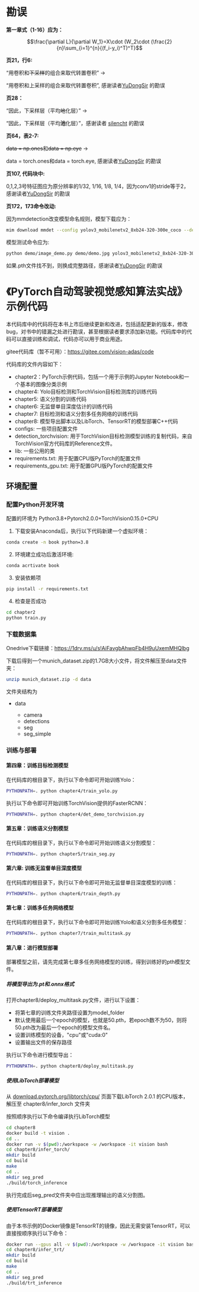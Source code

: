 # 勘误

**第一章式（1-16）应为：**

$$\frac{\partial L}{\partial W_1}=X\cdot (W_2\cdot (\frac{2}{n}\sum_{i=1}^{n}{(f_i-y_i)^T)^T}$$

**页21，行6:**

“用卷积和~~下采样~~的组合来取代转置卷积” -> 

“用卷积和上采样的组合来取代转置卷积”, 感谢读者[YuDongSir](https://github.com/YuDongSir) 的勘误

**页28：**

“因此，下采样层（平均~~地~~化层）” -> 

“因此，下采样层（平均**池**化层）”，感谢读者 [silencht](https://github.com/silencht) 的勘误

**页64，表2-7:**

~~data = np.ones~~和~~data = np.eye~~ -> 

data = torch.ones和data = torch.eye, 感谢读者[YuDongSir](https://github.com/YuDongSir) 的勘误

**页107, 代码块中:**

0,1,2,3号特征图应为原分辨率的1/32, 1/16, 1/8, 1/4，因为conv1的stride等于2，感谢读者[YuDongSir](https://github.com/YuDongSir) 的勘误

**页172，173命令改动:**

因为mmdetection改变模型命名规则，模型下载应为：

```bash
mim download mmdet --config yolov3_mobilenetv2_8xb24-320-300e_coco --dest .
```

模型测试命令应为:

```bash
python demo/image_demo.py demo/demo.jpg yolov3_mobilenetv2_8xb24-320-300e_coco.py --weights yolov3_mobilenetv2_320_300e_coco_20210719_215349-d18dff72.pth --out-dir output --device cuda
```

如果.pth文件找不到，则换成完整路径，感谢读者[YuDongSir](https://github.com/YuDongSir) 的勘误


# 《PyTorch自动驾驶视觉感知算法实战》示例代码

本代码库中的代码将在本书上市后继续更新和改进，包括适配更新的版本，修改bug，对书中的错漏之处进行勘误，甚至根据读者要求添加新功能。代码库中的代码可以直接训练和调试，代码亦可以用于商业用途。

gitee代码库（暂不可用）：https://gitee.com/vision-adas/code

代码库的文件内容如下：

- chapter2：PyTorch示例代码，包括一个用于示例的Jupyter Notebook和一个基本的图像分类示例
- chapter4: Yolo目标检测和TorchVision目标检测库的训练代码
- chapter5: 语义分割的训练代码
- chapter6: 无监督单目深度估计的训练代码
- chapter7: 目标检测和语义分割多任务网络的训练代码
- chapter8: 模型导出脚本以及LibTorch、TensorRT的模型部署C++代码
- configs: 一些项目配置文件
- detection_torchvision: 用于TorchVision目标检测模型训练的复制代码，来自TorchVision官方代码库的Reference文件。
- lib: 一些公用的类
- requirements.txt: 用于配置CPU版PyTorch的配置文件
- requirements_gpu.txt: 用于配置GPU版PyTorch的配置文件

## 环境配置
### 配置Python开发环境

配置的环境为
Python3.8+Pytorch2.0.0+TorchVision0.15.0+CPU

1. 下载安装Anaconda后，执行以下代码新建一个虚拟环境：

```bash
conda create -n book python=3.8
```

2. 环境建立成功后激活环境:

```bash
conda acrtivate book
```

3. 安装依赖项

```bash
pip install -r requirements.txt
```
4. 检查是否成功
```bash
cd chapter2
python train.py
```
### 下载数据集

Onedrive下载链接：https://1drv.ms/u/s!AiFavgbAhwpFb4H9uUxemMHQlbg

下载后得到一个munich_dataset.zip的1.7GB大小文件，将文件解压至data文件夹：

```bash
unzip munich_dataset.zip -d data
```
文件夹结构为

- data

  - camera
  - detections
  - seg
  - seg_simple

### 训练与部署

#### 第四章：训练目标检测模型

在代码库的根目录下，执行以下命令即可开始训练Yolo：
```bash
PYTHONPATH=. python chapter4/train_yolo.py
```
执行以下命令即可开始训练TorchVision提供的FasterRCNN：
```bash
PYTHONPATH=. python chapter4/det_demo_torchvision.py
```

#### 第五章：训练语义分割模型

在代码库的根目录下，执行以下命令即可开始训练语义分割模型：
```bash
PYTHONPATH=. python chapter5/train_seg.py
```

#### 第六章: 训练无监督单目深度模型

在代码库的根目录下，执行以下命令即可开始无监督单目深度模型的训练：
```bash
PYTHONPATH=. python chapter6/train_depth.py
```

#### 第七章：训练多任务网络模型

在代码库的根目录下，执行以下命令即可开始训练Yolo和语义分割多任务模型：
```bash
PYTHONPATH=. python chapter7/train_multitask.py
```

#### 第八章：进行模型部署

部署模型之前，请先完成第七章多任务网络模型的训练，得到训练好的pth模型文件。

##### 将模型导出为.pt和.onnx格式

打开chapter8/deploy_multitask.py文件，进行以下设置：

- 将第七章的训练文件夹路径设置为model_folder
- 默认使用最后一个epoch的模型，也就是50.pth，若epoch数不为50，则将50.pth改为最后一个epoch的模型文件名。
- 设置训练模型的设备，"cpu"或"cuda:0"
- 设置输出文件的保存路径

执行以下命令进行模型导出：
```bash
PYTHONPATH=. python chapter8/deploy_multitask.py
```

##### 使用LibTorch部署模型

从 [download.pytorch.org/libtorch/cpu/](https://download.pytorch.org/libtorch/cpu/) 页面下载LibTorch 2.0.1 的CPU版本，解压至 chapter8/infer_torch 文件夹

按照顺序执行以下命令编译执行LibTorch模型

```bash
cd chapter8
docker build -t vision .
cd ..
docker run -v $(pwd):/workspace -w /workspace -it vision bash
cd chapter8/infer_torch/
mkdir build
cd build
make
cd ..
mkdir seg_pred
./build/torch_inference
```

执行完成后seg_pred文件夹中应出现推理输出的语义分割图。

##### 使用TensorRT部署模型

由于本书示例的Docker镜像是TensorRT的镜像，因此无需安装TensorRT，可以直接按顺序执行以下命令：

```bash
docker run --gpus all -v $(pwd):/workspace -w /workspace -it vision bash
cd chapter8/infer_trt/
mkdir build
cd build
make
cd ..
mkdir seg_pred
./build/trt_inference
```
